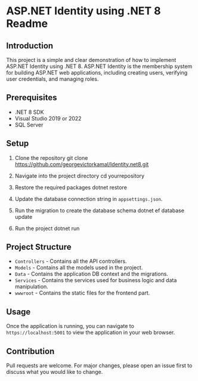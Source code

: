 # ASP.NET Identity using .NET 8 Readme

## Introduction
This project is a simple and clear demonstration of how to implement ASP.NET Identity using .NET 8. ASP.NET Identity is the membership system for building ASP.NET web applications, including creating users, verifying user credentials, and managing roles.

## Prerequisites
- .NET 8 SDK
- Visual Studio 2019 or 2022
- SQL Server

## Setup

1. Clone the repository
git clone https://github.com/georgevictorkamal/Identity.net8.git

2. Navigate into the project directory
cd yourrepository

3. Restore the required packages
dotnet restore

4. Update the database connection string in `appsettings.json`.

5. Run the migration to create the database schema
dotnet ef database update

6. Run the project
dotnet run


## Project Structure
- `Controllers` - Contains all the API controllers.
- `Models` - Contains all the models used in the project.
- `Data` - Contains the application DB context and the migrations.
- `Services` - Contains the services used for business logic and data manipulation.
- `wwwroot` - Contains the static files for the frontend part.

## Usage
Once the application is running, you can navigate to `https://localhost:5001` to view the application in your web browser.

## Contribution
Pull requests are welcome. For major changes, please open an issue first to discuss what you would like to change.
